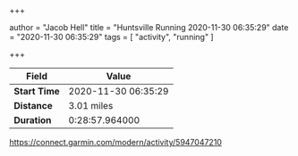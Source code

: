 +++

author = "Jacob Hell"
title = "Huntsville Running 2020-11-30 06:35:29"
date = "2020-11-30 06:35:29"
tags = [
    "activity", "running"
]

+++

<!--more-->

|Field  |Value  |
|--- | --- |
|**Start Time**|2020-11-30 06:35:29|
|**Distance**|3.01 miles|
|**Duration**|0:28:57.964000|

https://connect.garmin.com/modern/activity/5947047210